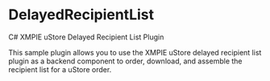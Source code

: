 # DelayedRecipientList
C# XMPIE uStore Delayed Recipient List Plugin

This sample plugin allows you to use the XMPIE uStore delayed recipient list plugin as a backend component to order, download, and assemble the recipient list for a uStore order.
